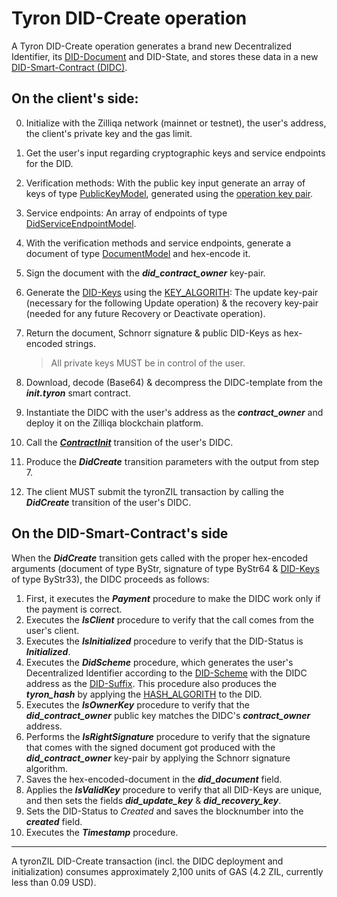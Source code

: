 # Tyron DID-Create operation

A Tyron DID-Create operation generates a brand new Decentralized Identifier, its [DID-Document](../did-document.md) and DID-State, and stores these data in a new [DID-Smart-Contract (DIDC)](../smart-contracts/didc.md).

## On the client's side:

0. Initialize with the Zilliqa network (mainnet or testnet), the user's address, the client's private key and the gas limit.
1. Get the user's input regarding cryptographic keys and service endpoints for the DID.
2. Verification methods: With the public key input generate an array of keys of type [PublicKeyModel](../implementation/models.md#public-key-model), generated using the [operation key pair](../protocol-parameters.md#operation-key-pair).
3. Service endpoints: An array of endpoints of type [DidServiceEndpointModel](../implementation/models.md#did-service-endpoint-model).
4. With the verification methods and service endpoints, generate a document of type [DocumentModel](../implementation/models.md#document-model) and hex-encode it.
5. Sign the document with the ***did_contract_owner*** key-pair. 
6. Generate the [DID-Keys](../protocol-parameters.md#did-keys) using the [KEY_ALGORITH](../protocol-parameters.md#operation-key-algorithm): The update key-pair (necessary for the following Update operation) & the recovery key-pair (needed for any future Recovery or Deactivate operation).
7. Return the document, Schnorr signature & public DID-Keys as hex-encoded strings.

    > All private keys MUST be in control of the user.

8. Download, decode (Base64) & decompress the DIDC-template from the ***init.tyron*** smart contract.
9. Instantiate the DIDC with the user's address as the ***contract_owner*** and deploy it on the Zilliqa blockchain platform.
10. Call the [***ContractInit***](../smart-contracts/didc.md#transitions) transition of the user's DIDC.
11. Produce the ***DidCreate*** transition parameters with the output from step 7.
12. The client MUST submit the tyronZIL transaction by calling the ***DidCreate*** transition of the user's DIDC.

## On the DID-Smart-Contract's side

When the ***DidCreate*** transition gets called with the proper hex-encoded arguments (document of type ByStr, signature of type ByStr64 & [DID-Keys](../protocol-parameters.md#did-keys) of type ByStr33), the DIDC proceeds as follows:

1. First, it executes the  ***Payment*** procedure to make the DIDC work only if the payment is correct.
2. Executes the ***IsClient*** procedure to verify that the call comes from the user's client.
3. Executes the ***IsInitialized*** procedure to verify that the DID-Status is ***Initialized***.
4. Executes the ***DidScheme*** procedure, which generates the user's Decentralized Identifier according to the [DID-Scheme](../scheme/did-scheme.md) with the DIDC address as the [DID-Suffix](../protocol-parameters.md#did-suffix). This procedure also produces the ***tyron_hash*** by applying the [HASH_ALGORITH](../protocol-parameters.md#hash-algorithm) to the DID.
5. Executes the ***IsOwnerKey*** procedure to verify that the ***did_contract_owner*** public key matches the DIDC's ***contract_owner*** address.
6. Performs the ***IsRightSignature*** procedure to verify that the signature that comes with the signed document got produced with the ***did_contract_owner*** key-pair by applying the Schnorr signature algorithm.
7. Saves the hex-encoded-document in the ***did_document*** field.
8. Applies the ***IsValidKey*** procedure to verify that all DID-Keys are unique, and then sets the fields ***did_update_key*** & ***did_recovery_key***.
9. Sets the DID-Status to *Created* and saves the blocknumber into the ***created*** field.
10. Executes the ***Timestamp*** procedure.

---

A tyronZIL DID-Create transaction (incl. the DIDC deployment and initialization) consumes approximately 2,100 units of GAS (4.2 ZIL, currently less than 0.09 USD).
